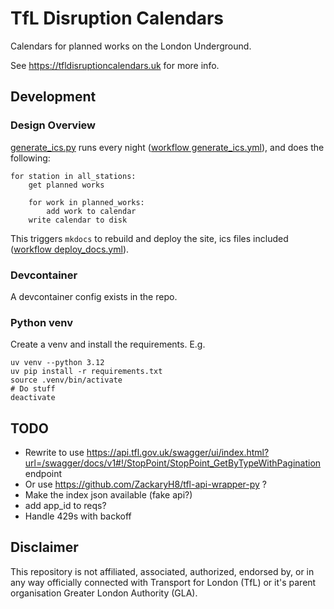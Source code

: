 # TfL Disruption Calendars

Calendars for planned works on the London Underground.

See <https://tfldisruptioncalendars.uk> for more info.

## Development

### Design Overview

[generate_ics.py](generate_ics.py) runs every night ([workflow generate_ics.yml](.github/workflows/generate_ics.yml)), and does the following:

```
for station in all_stations:
    get planned works

    for work in planned_works:
        add work to calendar
    write calendar to disk
```

This triggers `mkdocs` to rebuild and deploy the site, ics files included ([workflow deploy_docs.yml](.github/workflows/deploy_docs.yml)).

### Devcontainer

A devcontainer config exists in the repo.

### Python venv

Create a venv and install the requirements. E.g.

```
uv venv --python 3.12
uv pip install -r requirements.txt
source .venv/bin/activate
# Do stuff
deactivate
```

## TODO

- Rewrite to use https://api.tfl.gov.uk/swagger/ui/index.html?url=/swagger/docs/v1#!/StopPoint/StopPoint_GetByTypeWithPagination endpoint
- Or use https://github.com/ZackaryH8/tfl-api-wrapper-py ?
- Make the index json available (fake api?)
- add app_id to reqs?
- Handle 429s with backoff

## Disclaimer

This repository is not affiliated, associated, authorized, endorsed by, or in any way officially connected with Transport for London (TfL) or it's parent organisation Greater London Authority (GLA).
